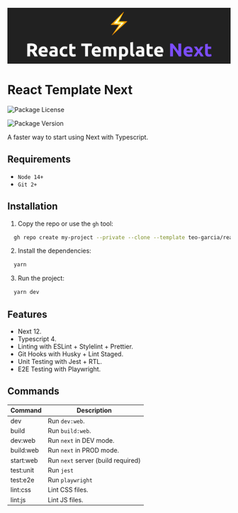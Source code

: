 ![README.md banner](./README.png)

# React Template Next

![Package License](https://img.shields.io/github/license/teo-garcia/react-template-next)

![Package Version](https://img.shields.io/github/package-json/v/teo-garcia/react-template-next)

A faster way to start using Next with Typescript.

## Requirements

- `Node 14+`
- `Git 2+`

## Installation

1. Copy the repo or use the `gh` tool:

```bash
  gh repo create my-project --private --clone --template teo-garcia/react-template-next
```

2. Install the dependencies:

```bash
  yarn
```

3. Run the project:

```bash
  yarn dev
```

## Features

- Next 12.
- Typescript 4.
- Linting with ESLint + Stylelint + Prettier.
- Git Hooks with Husky + Lint Staged.
- Unit Testing with Jest + RTL.
- E2E Testing with Playwright.

## Commands

| **Command** | **Description**                    |
| ----------- | ---------------------------------- |
| dev         | Run `dev:web`.                     |
| build       | Run `build:web`.                   |
| dev:web     | Run `next` in DEV mode.            |
| build:web   | Run `next` in PROD mode.           |
| start:web   | Run `next` server (build required) |
| test:unit   | Run `jest`                         |
| test:e2e    | Run `playwright`                   |
| lint:css    | Lint CSS files.                    |
| lint:js     | Lint JS files.                     |
